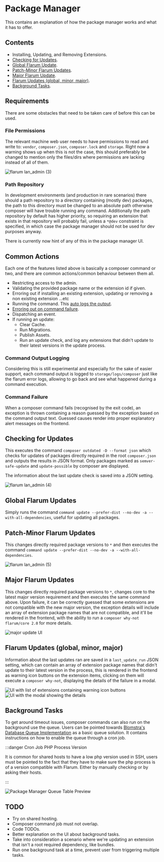# Package Manager
This contains an explanation of how the package manager works and what it has to offer.

## Contents
* Installing, Updating, and Removing Extensions.
* [Checking for Updates](#checking-for-updates).
* [Global Flarum Update](#global-flarum-updates).
* [Patch-Minor Flarum Updates](#patch-minor-flarum-updates).
* [Major Flarum Update](#major-flarum-updates).
* [Flarum Updates (global, minor, major)](#flarum-updates-global-minor-major).
* [Background Tasks](#background-tasks).

## Requirements
There are some obstacles that need to be taken care of before this can be used.

### File Permissions
The relevant machine web user needs to have permissions to read and write to: `vendor`, `composer.json`, `composer.lock` and `storage`. Right now a warning shows up when this is not the case, this should preferably be changed to mention only the files/dirs where permissions are lacking instead of all of them.

![flarum lan_admin (3)](https://user-images.githubusercontent.com/20267363/135268536-f79d42ab-6e05-4e41-b2ab-d95ec7a8b021.png)

### Path Repository
In development environments (and production in rare scenarios) there should a path repository to a directory containing (mostly dev) packages, the path to this directory must be changed to an absolute path otherwise composer will have trouble running any command. Additionally the path repository by default has higher priority, so requiring an extension that exists in that repository will probably fail, unless a `*@dev` constraint is specified, in which case the package manager should not be used for dev purposes anyway.

There is currently now hint of any of this in the package manager UI.

## Common Actions
Each one of the features listed above is basically a composer command or two, and there are common actions/common behaviour between them all.

* Restricting access to the admin.
* Validating the provided package name or the extension id if given.
* Erroring out if installing an existing extension, updating or removing a non existing extension ...etc
* Running the command. This [auto logs the output](#command-output-logging).
* [Erroring out on command failure](#command-failure).
* Dispatching an event.
* If running an update:
  + Clear Cache.
  + Run Migrations.
  + Publish Assets.
  + Run an update check, and log any extensions that didn't update to their latest versions in the update process.

### Command Output Logging
Considering this is still experimental and especially for the sake of easier support, each command output is logged to `storage/logs/composer` just like the flarum error logs, allowing to go back and see what happened during a command execution.

### Command Failure
When a composer command fails (recognised by the exit code), an exception is thrown containing a reason guessed by the exception based on the command output text. Guessed causes render into proper explanatory alert messages on the frontend.

## Checking for Updates
This executes the command `composer outdated -D --format json` which checks for updates of packages directly required in the root `composer.json` and outputs the results in JSON format. Only packages marked as `semver-safe-update` and `update-possible` by composer are displayed.

The information about the last update check is saved into a JSON setting.

![flarum lan_admin (4)](https://user-images.githubusercontent.com/20267363/135272032-9de37599-b364-4e42-b234-1113135eaa83.png)

## Global Flarum Updates
Simply runs the command `command update --prefer-dist --no-dev -a --with-all-dependencies`, useful for updating all packages.

## Patch-Minor Flarum Updates
This changes directly required package versions to `*` and then executes the command `command update --prefer-dist --no-dev -a --with-all-dependencies`.

![flarum lan_admin (5)](https://user-images.githubusercontent.com/20267363/135276114-ae438c2f-4122-45bd-b32f-690de3b56e25.png)

## Major Flarum Updates
This changes directly required package versions to `*`, changes core to the latest major version requirement and then executes the same command above. Upon failure, it can be correctly guessed that some extensions are not compatible with the new major version, the exception details will include an array of extension package names that are not compatible, and it'll be rendered in the frontend, with the ability to run a `composer why-not flarum/core 2.0` for more details.

![major update UI](https://user-images.githubusercontent.com/20267363/143277865-8323fa9a-c80f-4015-baca-fce4d2b5d585.png)

## Flarum Updates (global, minor, major)
Information about the last updates ran are saved in a `last_update_run` JSON setting, which can contain an array of extension package names that didn't update to their latest version in the process, this is rendered in the frontend as warning icon buttons on the extension items, clicking on them will execute a `composer why-not`, displaying the details of the failure in a modal.

![UI with list of extensions containing warning icon buttons](https://user-images.githubusercontent.com/20267363/143278774-6fada0da-dead-474b-8dfa-feda5021134f.png)
![UI with the modal showing the details](https://user-images.githubusercontent.com/20267363/143278786-d283db62-de96-4019-954e-932d0d6eac15.png)

## Background Tasks
To get around timeout issues, composer commands can also run on the background use the queue. Users can be pointed towards [Blomstra's Database Queue Implementation](https://discuss.flarum.org/d/28151-database-queue-the-simplest-queue-even-for-shared-hosting) as a basic queue solution. It contains instructions on how to enable the queue through a cron job.

:::danger Cron Job PHP Process Version

It is common for shared hosts to have a low php version used in SSH, users must be pointed to the fact that they have to make sure the php process is of a version compatible with Flarum. Either by manually checking or by asking their hosts.

:::

![Package Manager Queue Table Preview](/en/img/package-manager-queue.png)

## TODO
- Try on shared hosting.
- Composer command job must not overlap.
- Code TODOs.
- Better explanation on the UI about background tasks.
- Take into consideration a scenario where we're updating an extension that isn't a root required dependency, like bundles.
- Run one background task at a time, prevent user from triggering multiple tasks.
